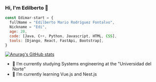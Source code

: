 ### Hi, I'm Edilberto 👋

```js
const Edimar-start = {
  fullName = "Edilberto Mario Rodríguez Fontalvo",
  Nickname = "Edi",
  age: 20,
  code: [Java, C++, Python, Javascript, HTML, CSS],
  tools: [Django, React, FastApi, Bootstrap],
}
```

[![Anurag's GitHub stats](https://github-readme-stats.vercel.app/api?username=Edimar-star)](https://github.com/anuraghazra/github-readme-stats)

- 🔭 I’m currently studying Systems engineering at the "Universidad del Norte"
- 🌱 I’m currently learning Vue.js and Nest.js
